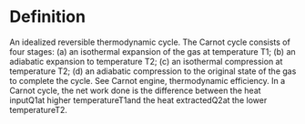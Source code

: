 # Definition

An idealized reversible thermodynamic cycle. The Carnot cycle consists
of four stages: (a) an isothermal expansion of the gas at temperature
T1; (b) an adiabatic expansion to temperature T2; (c) an isothermal
compression at temperature T2; (d) an adiabatic compression to the
original state of the gas to complete the cycle. See Carnot engine,
thermodynamic efficiency. In a Carnot cycle, the net work done is the
difference between the heat inputQ1at higher temperatureT1and the heat
extractedQ2at the lower temperatureT2.
